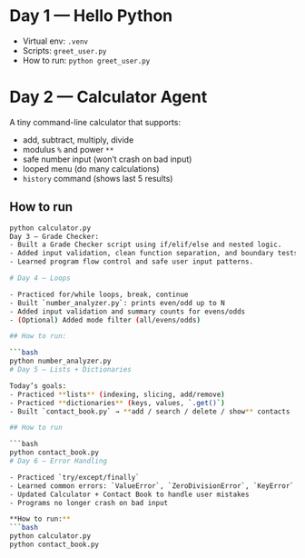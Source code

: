 # Day 1 — Hello Python

- Virtual env: `.venv`
- Scripts: `greet_user.py`
- How to run: `python greet_user.py`
# Day 2 — Calculator Agent

A tiny command-line calculator that supports:
- add, subtract, multiply, divide
- modulus `%` and power `**`
- safe number input (won’t crash on bad input)
- looped menu (do many calculations)
- `history` command (shows last 5 results)

## How to run

```bash
python calculator.py
Day 3 — Grade Checker:
- Built a Grade Checker script using if/elif/else and nested logic.
- Added input validation, clean function separation, and boundary tests.
- Learned program flow control and safe user input patterns.

# Day 4 — Loops

- Practiced for/while loops, break, continue
- Built `number_analyzer.py`: prints even/odd up to N
- Added input validation and summary counts for evens/odds
- (Optional) Added mode filter (all/evens/odds)

## How to run:

```bash
python number_analyzer.py
# Day 5 — Lists + Dictionaries

Today’s goals:
- Practiced **lists** (indexing, slicing, add/remove)
- Practiced **dictionaries** (keys, values, `.get()`)
- Built `contact_book.py` → **add / search / delete / show** contacts

## How to run

```bash
python contact_book.py
# Day 6 — Error Handling

- Practiced `try/except/finally`
- Learned common errors: `ValueError`, `ZeroDivisionError`, `KeyError`
- Updated Calculator + Contact Book to handle user mistakes
- Programs no longer crash on bad input

**How to run:**
```bash
python calculator.py
python contact_book.py

